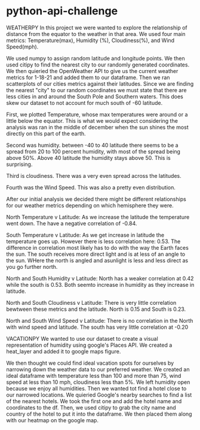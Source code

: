 # python-api-challenge

WEATHERPY
In this project we were wanted to explore the relationship of distance from the equator to the weather in that area. We used four main metrics: Temperature(max), Humidity (%), Cloudiness(%), and Wind Speed(mph). 

We used numpy to assign random latitude and longitude points. We then used citipy to find the nearest city to our randomly generated coordinates. We then quieried the OpenWeather API to give us the current weather metrics for 1-18-21 and added them to our dataframe. Then we ran scatterplots of our cities metrics against their latitudes. Since we are finding the nearest "city" to our random coordinates we must state that there are less cities in and around the South Pole and Southern waters. This does skew our dataset to not account for much south of -60 latitude.

First, we plotted Temperature, whose max temperatures were around or a little below the equator. This is what we would expect considering the analysis was ran in the middle of december when the sun shines the most directly on this part of the earth. 

Second was humidity. between -40 to 40 latitude there seems to be a spread from 20 to 100 percent humidity, with most of the spread being above 50%. Above 40 latitude the humidity stays above 50. This is surprising.

Third is cloudiness. There was a very even spread across the latitudes.

Fourth was the Wind Speed. This was also a pretty even distribution.

After our initial analysis we decided there might be different relationships for our weather metrics depending on which hemisphere they were. 

North Temperature v Latitude: As we increase the latitude the temperature went down. The have a negative correlation of -0.84.

South Temperature v Latitude: As we get increase in latitude the temperature goes up. However there is less correlation here: 0.53. The difference in correlation most likely has to do with the way the Earth faces the sun. The south receives more direct light and is at less of an angle to the sun. WHere the north is angled and asunlight is less and less direct as you go further north.

North and South Humidity v Latitude: North has a weaker correlation at 0.42 while the south is 0.53. Both seemto increase in humidity as they increase in latitude.

North and South Cloudiness v Latitude: There is very little correlation bewtween these metrics and the latitude. North is 0.15 and South is 0.23.

North and South Wind Speed v Latitude: There is no correlation in the North with wind speed and latitude. The south has very little correlation at -0.20


VACATIONPY
We wanted to use our dataset to create a visual representation of humidity using google's Places API. We created a heat_layer and added it to google maps figure.

We then thought we could find ideal vacation spots for ourselves by narrowing down the weather data to our preferred weather. We created an ideal dataframe with temperature less than 100 and more than 75, wind speed at less than 10 mph, cloudiness less than 5%. We left humidity open because we enjoy all humidities. Then we wanted tot find a hotel close to our narrowed locations. We quieried Google's nearby searches to find a list of the nearest hotels. We took the first one and add the hotel name and coordinates to the df. Then, we used citipy to grab the city name and country of the hotel to put it into the dataframe. We then placed them along with our heatmap on the google map.
